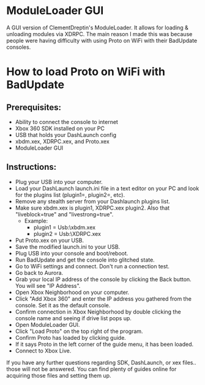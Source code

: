 # ModuleLoader GUI
A GUI version of ClementDreptin's ModuleLoader. It allows for loading & unloading modules via XDRPC.
The main reason I made this was because people were having difficulty with using Proto on WiFi with their BadUpdate consoles.

# How to load Proto on WiFi with BadUpdate
## Prerequisites:
- Ability to connect the console to internet
- Xbox 360 SDK installed on your PC
- USB that holds your DashLaunch config
- xbdm.xex, XDRPC.xex, and Proto.xex
- ModuleLoader GUI

## Instructions:
- Plug your USB into your computer.
- Load your DashLaunch launch.ini file in a text editor on your PC and look for the plugins list (plugin1=, plugin2=, etc).
- Remove any stealth server from your Dashlaunch plugins list.
- Make sure xbdm.xex is plugin1, XDRPC.xex plugin2. Also that "liveblock=true" and "livestrong=true".
    - Example:
      - plugin1 = Usb:\xbdm.xex
      - plugin2 = Usb:\XDRPC.xex
- Put Proto.xex on your USB.
- Save the modified launch.ini to your USB.
- Plug USB into your console and boot/reboot.
- Run BadUpdate and get the console into glitched state.
- Go to WiFi settings and connect. Don't run a connection test.
- Go back to Aurora.
- Grab your local IP address of the console by clicking the Back button. You will see "IP Address".
- Open Xbox Neighborhood on your computer.
- Click "Add Xbox 360" and enter the IP address you gathered from the console. Set it as the default console.
- Confirm connection in Xbox Neighborhood by double clicking the console name and seeing if drive list pops up.
- Open ModuleLoader GUI.
- Click "Load Proto" on the top right of the program.
- Confirm Proto has loaded by clicking guide.
- If it says Proto in the left corner of the guide menu, it has been loaded.
- Connect to Xbox Live.

If you have any further questions regarding SDK, DashLaunch, or xex files.. those will not be answered. You can find plenty of guides online for acquiring those files and setting them up.
